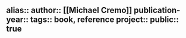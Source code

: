 alias::
author:: [[Michael Cremo]] 
publication-year::
tags:: book, reference
project:: 
public:: true
-